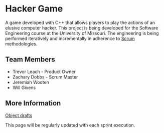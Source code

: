 # Hacker Game

A game developed with C++ that allows players to play the actions of
an elusive computer hacker. This project is being developed for the
Software Engineering course at the University of Missouri. The engineering
is being performed iteratively and incrementally in adherence to
[Scrum](https://www.scrum.org) methodologies.

## Team Members

* Trevor Leach - Product Owner
* Zachary Dobbs - Scrum Master
* Jeremiah Wooten
* Will Givens

## More Information

[Object drafts](requirements/objects.md)

This page will be regularly updated with each sprint execution.
